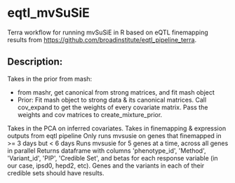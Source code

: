 # eqtl_mvSuSiE
Terra workflow for running mvSuSiE in R based on eQTL finemapping results from https://github.com/broadinstitute/eqtl_pipeline_terra.

## Description:
Takes in the prior from mash:
* from mashr, get canonical from strong matrices, and fit mash object
* Prior: Fit mash object to strong data & its canonical matrices. Call cov_expand to get the weights of every covariate matrix. Pass the weights and cov matrices to create_mixture_prior.

Takes in the PCA on inferred covariates.
Takes in finemapping & expression outputs from eqtl pipeline
Only runs mvsusie on genes that finemapped in >= 3 days but < 6 days
Runs mvsusie for 5 genes at a time, across all genes in parallel
Returns dataframe with columns 'phenotype_id', 'Method', 'Variant_id', 'PIP', 'Credible Set', and betas for each response variable (in our case, ipsd0, hepd2, etc).
Genes and the variants in each of their credible sets should have results.
